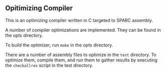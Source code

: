 ## Opitimizing Compiler 

This is an optimizing compiler written in C targeted to SPARC assembly.

A number of compiler optimizations are implemented.  They can be found in the opts directory.

To build the optimizer, run `make` in the opts directory.

There are a number of assembly files to optimize in the `test` directory.  To optimize them, compile them, and run them to gather results by executing the `checkallres` script in the test directory.
